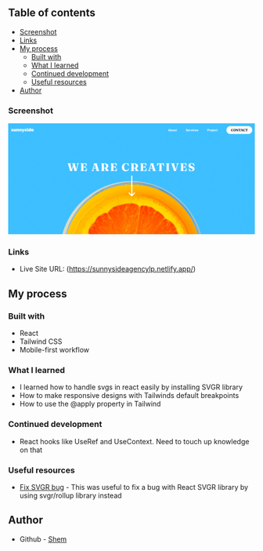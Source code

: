 ## Table of contents
  - [Screenshot](#screenshot)
  - [Links](#links)
- [My process](#my-process)
  - [Built with](#built-with)
  - [What I learned](#what-i-learned)
  - [Continued development](#continued-development)
  - [Useful resources](#useful-resources)
- [Author](#author)

### Screenshot

![](./images/solution.PNG)

### Links

- Live Site URL: (https://sunnysideagencylp.netlify.app/)

## My process

### Built with

- React
- Tailwind CSS
- Mobile-first workflow

### What I learned

- I learned how to handle svgs in react easily by installing SVGR library
- How to make responsive designs with Tailwinds default breakpoints
- How to use the @apply property in Tailwind


### Continued development

 - React hooks like UseRef and UseContext. Need to touch up knowledge on that

### Useful resources

- [Fix SVGR bug](https://stackoverflow.com/questions/77284472/importing-svg-as-reactcomponent-in-vite-ambiguous-indirect-export-reactcompon) - This was useful to fix a bug with React SVGR library by using svgr/rollup library instead

## Author

- Github - [Shem](https://github.com/shemjay)

